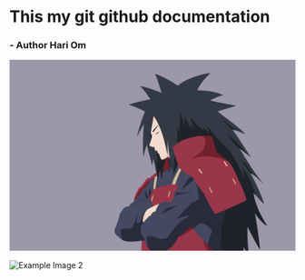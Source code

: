 # This my git github documentation
###                                 - Author Hari Om



![alt](im2.jpg)

![Example Image 2](imm2.jpg)


